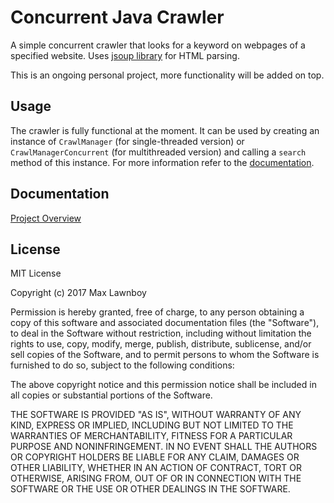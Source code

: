 # Concurrent Java Crawler

A simple concurrent crawler that looks for a keyword on webpages of a specified website. Uses [jsoup library](https://jsoup.org/) for HTML parsing.

This is an ongoing personal project, more functionality will be added on top. 

## Usage

The crawler is fully functional at the moment. It can be used by creating an instance of `CrawlManager` (for single-threaded version)
or `CrawlManagerConcurrent` (for multithreaded version) and calling a `search` method of this instance. For more information refer
to the [documentation](https://cdn.rawgit.com/LawnboyMax/concurrent_jcrawler/39d26622/doc/lawnbway/crawler/CrawlManagerConcurrent.html).

## Documentation

[Project Overview](https://cdn.rawgit.com/LawnboyMax/concurrent_jcrawler/39d26622/doc/overview-summary.html)

## License

MIT License

Copyright (c) 2017 Max Lawnboy

Permission is hereby granted, free of charge, to any person obtaining a copy
of this software and associated documentation files (the "Software"), to deal
in the Software without restriction, including without limitation the rights
to use, copy, modify, merge, publish, distribute, sublicense, and/or sell
copies of the Software, and to permit persons to whom the Software is
furnished to do so, subject to the following conditions:

The above copyright notice and this permission notice shall be included in all
copies or substantial portions of the Software.

THE SOFTWARE IS PROVIDED "AS IS", WITHOUT WARRANTY OF ANY KIND, EXPRESS OR
IMPLIED, INCLUDING BUT NOT LIMITED TO THE WARRANTIES OF MERCHANTABILITY,
FITNESS FOR A PARTICULAR PURPOSE AND NONINFRINGEMENT. IN NO EVENT SHALL THE
AUTHORS OR COPYRIGHT HOLDERS BE LIABLE FOR ANY CLAIM, DAMAGES OR OTHER
LIABILITY, WHETHER IN AN ACTION OF CONTRACT, TORT OR OTHERWISE, ARISING FROM,
OUT OF OR IN CONNECTION WITH THE SOFTWARE OR THE USE OR OTHER DEALINGS IN THE
SOFTWARE.


